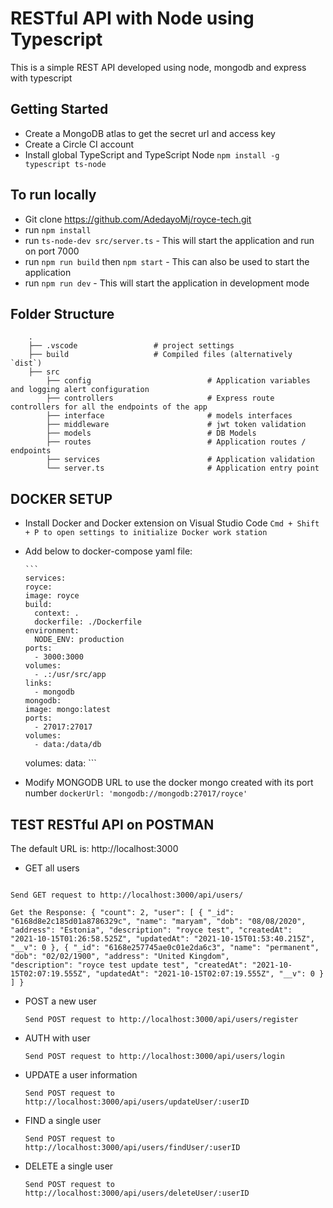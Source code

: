 # RESTful API with Node using Typescript

This is a simple REST API developed using node, mongodb and express with typescript

## Getting Started

-   Create a MongoDB atlas to get the secret url and access key
-   Create a Circle CI account
-   Install global TypeScript and TypeScript Node `npm install -g typescript ts-node`

## To run locally

-   Git clone https://github.com/AdedayoMj/royce-tech.git
-   run `npm install`
-   run `ts-node-dev src/server.ts` - This will start the application and run on port 7000
-   run `npm run build` then `npm start` - This can also be used to start the application
-   run `npm run dev` - This will start the application in development mode

## Folder Structure

```
    .
    ├── .vscode                 # project settings
    ├── build                   # Compiled files (alternatively `dist`)
    ├── src
        ├── config                          # Application variables and logging alert configuration
        ├── controllers                     # Express route controllers for all the endpoints of the app
        ├── interface                       # models interfaces
        ├── middleware                      # jwt token validation
        ├── models                          # DB Models
        ├── routes                          # Application routes / endpoints
        ├── services                        # Application validation
        └── server.ts                       # Application entry point
```

## DOCKER SETUP

-   Install Docker and Docker extension on Visual Studio Code `Cmd + Shift + P to open settings to initialize Docker work station`
-   Add below to docker-compose yaml file:

        ```
        services:
        royce:
        image: royce
        build:
          context: .
          dockerfile: ./Dockerfile
        environment:
          NODE_ENV: production
        ports:
          - 3000:3000
        volumes:
          - .:/usr/src/app
        links:
          - mongodb
        mongodb:
        image: mongo:latest
        ports:
          - 27017:27017
        volumes:
          - data:/data/db

    volumes: data: ```

-   Modify MONGODB URL to use the docker mongo created with its port number `dockerUrl: 'mongodb://mongodb:27017/royce'`

## TEST RESTful API on POSTMAN

The default URL is: http://localhost:3000

-   GET all users

```

Send GET request to http://localhost:3000/api/users/

Get the Response: { "count": 2, "user": [ { "_id": "6168d8e2c185d01a8786329c", "name": "maryam", "dob": "08/08/2020", "address": "Estonia", "description": "royce test", "createdAt":
"2021-10-15T01:26:58.525Z", "updatedAt": "2021-10-15T01:53:40.215Z", "__v": 0 }, { "_id": "6168e257745ae0c01e2da6c3", "name": "permanent", "dob": "02/02/1900", "address": "United Kingdom",
"description": "royce test update test", "createdAt": "2021-10-15T02:07:19.555Z", "updatedAt": "2021-10-15T02:07:19.555Z", "__v": 0 } ] }

```

-   POST a new user

    `Send POST request to http://localhost:3000/api/users/register`

-   AUTH with user

    `Send POST request to http://localhost:3000/api/users/login`

-   UPDATE a user information

    `Send POST request to http://localhost:3000/api/users/updateUser/:userID`

-   FIND a single user

    `Send POST request to http://localhost:3000/api/users/findUser/:userID`

-   DELETE a single user

    `Send POST request to http://localhost:3000/api/users/deleteUser/:userID`

```

```
